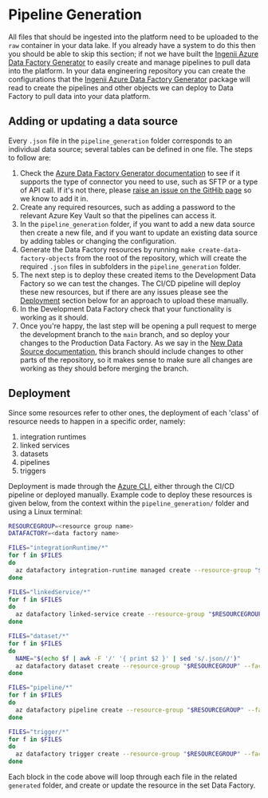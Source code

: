 # Pipeline Generation

All files that should be ingested into the platform need to be uploaded to the `raw` container in your data lake. If you already have a system to do this then you should be able to skip this section; if not we have built the [Ingenii Azure Data Factory Generator](https://github.com/ingenii-solutions/azure-data-factory-generator) to easily create and manage pipelines to pull data into the platform. In your data engineering repository you can create the configurations that the [Ingenii Azure Data Factory Generator](https://github.com/ingenii-solutions/azure-data-factory-generator) package will read to create the pipelines and other objects we can deploy to Data Factory to pull data into your data platform.

## Adding or updating a data source

Every `.json` file in the `pipeline_generation` folder corresponds to an individual data source; several tables can be defined in one file. The steps to follow are:

1. Check the [Azure Data Factory Generator documentation](https://github.com/ingenii-solutions/azure-data-factory-generator/blob/main/docs/user/ADFGUSAGE.md) to see if it supports the type of connector you need to use, such as SFTP or a type of API call. If it's not there, please [raise an issue on the GitHib page](https://github.com/ingenii-solutions/azure-data-factory-generator/issues) so we know to add it in.
1. Create any required resources, such as adding a password to the relevant Azure Key Vault so that the pipelines can access it.
1. In the `pipeline_generation` folder, if you want to add a new data source then create a new file, and if you want to update an existing data source by adding tables or changing the configuration.
1. Generate the Data Factory resources by running `make create-data-factory-objects` from the root of the repository, which will create the required `.json` files in subfolders in the `pipeline_generation` folder.
1. The next step is to deploy these created items to the Development Data Factory so we can test the changes. The CI/CD pipeline will deploy these new resources, but if there are any issues please see the [Deployment](#deployment) section below for an approach to upload these manually.
1. In the Development Data Factory check that your functionality is working as it should.
1. Once you're happy, the last step will be opening a pull request to merge the development branch to the `main` branch, and so deploy your changes to the Production Data Factory. As we say in the [New Data Source documentation](./New_Data_Source.md), this branch should include changes to other parts of the repository, so it makes sense to make sure all changes are working as they should before merging the branch.

## Deployment

Since some resources refer to other ones, the deployment of each 'class' of resource needs to happen in a specific order, namely:

1. integration runtimes
1. linked services
1. datasets
1. pipelines
1. triggers

Deployment is made through the [Azure CLI](https://docs.microsoft.com/en-us/cli/azure/), either through the CI/CD pipeline or deployed manually. Example code to deploy these resources is given below, from the context within the `pipeline_generation/` folder and using a Linux terminal:

```bash
RESOURCEGROUP=<resource group name>
DATAFACTORY=<data factory name>

FILES="integrationRuntime/*"
for f in $FILES
do
  az datafactory integration-runtime managed create --resource-group "$RESOURCEGROUP" --factory-name "$DATAFACTORY" --integration-runtime-name "$(echo $f | awk -F '/' '{ print $2 }' | sed 's/.json//')" --compute-properties "$(cat $f | jq '.properties')"
done

FILES="linkedService/*"
for f in $FILES
do
  az datafactory linked-service create --resource-group "$RESOURCEGROUP" --factory-name "$DATAFACTORY" --linked-service-name "$(echo $f | awk -F '/' '{ print $2 }' | sed 's/.json//')" --properties "$(cat $f | jq '.properties')"
done

FILES="dataset/*"
for f in $FILES
do
  NAME="$(echo $f | awk -F '/' '{ print $2 }' | sed 's/.json//')"
  az datafactory dataset create --resource-group "$RESOURCEGROUP" --factory-name "$DATAFACTORY" --dataset-name "$NAME" --properties "$(cat $f | jq '.properties')"
done

FILES="pipeline/*"
for f in $FILES
do
  az datafactory pipeline create --resource-group "$RESOURCEGROUP" --factory-name "$DATAFACTORY" --name "$(echo "$f" | awk -F '/' '{ print $2 }' | sed 's/.json//')" --pipeline "$(cat "$f" | jq '.properties')"
done

FILES="trigger/*"
for f in $FILES
do
  az datafactory trigger create --resource-group "$RESOURCEGROUP" --factory-name "$DATAFACTORY" --trigger-name "$(echo $f | awk -F '/' '{ print $2 }' | sed 's/.json//')" --properties "$(cat $f | jq '.properties')"
done
```
Each block in the code above will loop through each file in the related `generated` folder, and create or update the resource in the set Data Factory.
